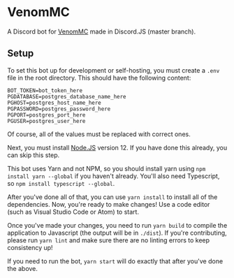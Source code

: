 # VenomMC
A Discord bot for [VenomMC](https://discord.gg/8E9NUjv) made in Discord.JS (master branch).

## Setup
To set this bot up for development or self-hosting, you must create a `.env` file in the root directory. This should have the following content:
```
BOT_TOKEN=bot_token_here
PGDATABASE=postgres_database_name_here
PGHOST=postgres_host_name_here
PGPASSWORD=postgres_password_here
PGPORT=postgres_port_here
PGUSER=postgres_user_here
```
Of course, all of the values must be replaced with correct ones.

Next, you must install [Node.JS](https://nodejs.org/en/) version 12. If you have done this already, you can skip this step.

This bot uses Yarn and not NPM, so you should install yarn using `npm install yarn --global` if you haven't already. You'll also need Typescript, so `npm install typescript --global`.

After you've done all of that, you can use `yarn install` to install all of the dependencies. Now, you're ready to make changes! Use a code editor (such as Visual Studio Code or Atom) to start.

Once you've made your changes, you need to run `yarn build` to compile the application to Javascript (the output will be in `./dist`). If you're contributing, please run `yarn lint` and make sure there are no linting errors to keep consistency up!

If you need to run the bot, `yarn start` will do exactly that after you've done the above.
